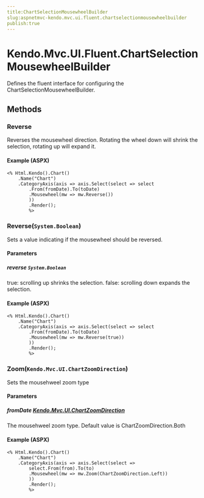 ```yaml
---
title:ChartSelectionMousewheelBuilder
slug:aspnetmvc-kendo.mvc.ui.fluent.chartselectionmousewheelbuilder
publish:true
---
```


# Kendo.Mvc.UI.Fluent.ChartSelectionMousewheelBuilder
Defines the fluent interface for configuring the ChartSelectionMousewheelBuilder.



## Methods

### Reverse
Reverses the mousewheel direction.
            Rotating the wheel down will shrink the selection, rotating up will expand it.




#### Example (ASPX)
    <% Html.Kendo().Chart()
        .Name("Chart")
        .CategoryAxis(axis => axis.Select(select => select
            .From(fromDate).To(toDate)
            .Mousewheel(mw => mw.Reverse())
            ))
            .Render();
            %>


### Reverse(`System.Boolean`)
Sets a value indicating if the mousewheel should be reversed.


#### Parameters

##### reverse `System.Boolean`
true: scrolling up shrinks the selection.
            false: scrolling down expands the selection.




#### Example (ASPX)
    <% Html.Kendo().Chart()
        .Name("Chart")
        .CategoryAxis(axis => axis.Select(select => select
            .From(fromDate).To(toDate)
            .Mousewheel(mw => mw.Reverse(true))
            ))
            .Render();
            %>


### Zoom(`Kendo.Mvc.UI.ChartZoomDirection`)
Sets the mousehweel zoom type


#### Parameters

##### fromDate [Kendo.Mvc.UI.ChartZoomDirection](/api/wrappers/aspnet-mvc/Kendo.Mvc.UI/ChartZoomDirection)
The mousehweel zoom type. Default value is ChartZoomDirection.Both




#### Example (ASPX)
    <% Html.Kendo().Chart()
        .Name("Chart")
        .CategoryAxis(axis => axis.Select(select =>
            select.From(from).To(to)
            .Mousewheel(mw => mw.Zoom(ChartZoomDirection.Left))
            ))
            .Render();
            %>



 
